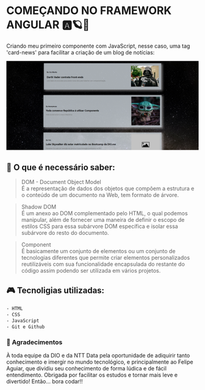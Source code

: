 # COMEÇANDO NO FRAMEWORK ANGULAR 🅰🪐🤖
Criando meu primeiro componente com JavaScript, nesse caso, uma tag 'card-news' para facilitar a criação de um blog de notícias:

![preview](./.github/preview.png)

## 📝 O que é necessário saber:

> DOM - Document Object Model <br>
    É a representação de dados dos objetos que compõem a estrutura e o conteúdo de um documento na Web, tem formato de árvore.

> Shadow DOM <br>
    É um anexo ao DOM complementado pelo HTML, o qual podemos manipular, além de fornecer uma maneira de definir o escopo de estilos CSS para essa subárvore DOM específica e isolar essa subárvore do resto do documento.

> Component <br>
    É basicamente um conjunto de elementos ou um conjunto de tecnologias diferentes que permite criar elementos personalizados reutilizáveis com sua funcionalidade encapsulada do restante do código assim podendo ser utilizada em vários projetos.

## 🎮 Tecnoligias utilizadas:

    - HTML
    - CSS
    - JavaScript
    - Git e Github


### 💌 Agradecimentos

À toda equipe da DIO e da NTT Data pela oportunidade de adiquirir tanto conhecimento e imergir no mundo tecnológico, e principalmente ao Felipe Aguiar, que dividiu seu conhecimento de forma lúdica e de fácil entendimento. Obrigada por facilitar os estudos e tornar mais leve e divertido! Então... bora codar!! 